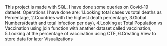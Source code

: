 This project is made with SQL. I have done some queries on Covid-19 dataset.
Operations I have done are:
1.Looking total cases vs total deaths as Percentage, 2.Countries with the highest death percentage, 3.Global Numbers(death and total infection per day), 4.Looking at Total Population vs Vaccination using join function with anather dataset called vaccination, 5.Looking at the percentage of vaccination using CTE, 6.Creating View to store data for later Visualizations

